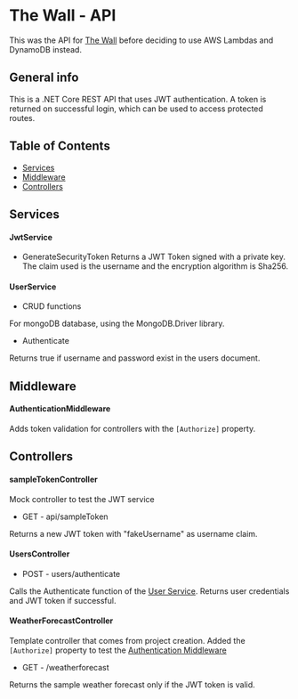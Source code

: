 # The Wall - API
This was the API for [The Wall](https://github.com/AnaVomvylas/the-wall) before deciding to use AWS Lambdas and DynamoDB instead.

## General info
This is a .NET Core REST API that uses JWT authentication. A token is returned on successful login, which can be used to access protected routes.

## Table of Contents
* [Services](#services)
* [Middleware](#middleware)
* [Controllers](#controllers)

## Services

#### JwtService

* GenerateSecurityToken 
Returns a JWT Token signed with a private key. The claim used is the username and the encryption algorithm is Sha256.

#### UserService

* CRUD functions 

For mongoDB database, using the MongoDB.Driver library.

* Authenticate

Returns true if username and password exist in the users document.

## Middleware

#### AuthenticationMiddleware
Adds token validation for controllers with the ```[Authorize]``` property. 

## Controllers

#### sampleTokenController
Mock controller to test the JWT service

* GET - api/sampleToken

Returns a new JWT token with "fakeUsername" as username claim.

#### UsersController

* POST - users/authenticate

Calls the Authenticate function of the [User Service](#userservice).
Returns user credentials and JWT token if successful.

#### WeatherForecastController
Template controller that comes from project creation.
Added the ```[Authorize]``` property to test the [Authentication Middleware](#authenticationmiddleware)

* GET - /weatherforecast

Returns the sample weather forecast only if the JWT token is valid.

